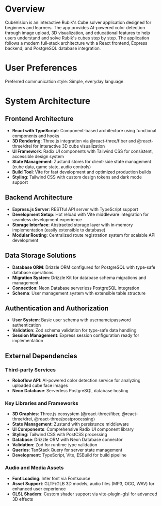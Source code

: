 # Overview

CubeVision is an interactive Rubik's Cube solver application designed for beginners and learners. The app provides AI-powered color detection through image upload, 3D visualization, and educational features to help users understand and solve Rubik's cubes step by step. The application follows a modern full-stack architecture with a React frontend, Express backend, and PostgreSQL database integration.

# User Preferences

Preferred communication style: Simple, everyday language.

# System Architecture

## Frontend Architecture
- **React with TypeScript**: Component-based architecture using functional components and hooks
- **3D Rendering**: Three.js integration via @react-three/fiber and @react-three/drei for interactive 3D cube visualization
- **UI Framework**: Radix UI components with Tailwind CSS for consistent, accessible design system
- **State Management**: Zustand stores for client-side state management (cube data, game state, audio controls)
- **Build Tool**: Vite for fast development and optimized production builds
- **Styling**: Tailwind CSS with custom design tokens and dark mode support

## Backend Architecture
- **Express.js Server**: RESTful API server with TypeScript support
- **Development Setup**: Hot reload with Vite middleware integration for seamless development experience
- **Storage Interface**: Abstracted storage layer with in-memory implementation (easily extensible to database)
- **Modular Routing**: Centralized route registration system for scalable API development

## Data Storage Solutions
- **Database ORM**: Drizzle ORM configured for PostgreSQL with type-safe database operations
- **Migration System**: Drizzle Kit for database schema migrations and management
- **Connection**: Neon Database serverless PostgreSQL integration
- **Schema**: User management system with extensible table structure

## Authentication and Authorization
- **User System**: Basic user schema with username/password authentication
- **Validation**: Zod schema validation for type-safe data handling
- **Session Management**: Express session configuration ready for implementation

## External Dependencies

### Third-party Services
- **Roboflow API**: AI-powered color detection service for analyzing uploaded cube face images
- **Neon Database**: Serverless PostgreSQL database hosting

### Key Libraries and Frameworks
- **3D Graphics**: Three.js ecosystem (@react-three/fiber, @react-three/drei, @react-three/postprocessing)
- **State Management**: Zustand with persistence middleware
- **UI Components**: Comprehensive Radix UI component library
- **Styling**: Tailwind CSS with PostCSS processing
- **Database**: Drizzle ORM with Neon Database connector
- **Validation**: Zod for runtime type validation
- **Queries**: TanStack Query for server state management
- **Development**: TypeScript, Vite, ESBuild for build pipeline

### Audio and Media Assets
- **Font Loading**: Inter font via Fontsource
- **Asset Support**: GLTF/GLB 3D models, audio files (MP3, OGG, WAV) for enhanced user experience
- **GLSL Shaders**: Custom shader support via vite-plugin-glsl for advanced 3D effects